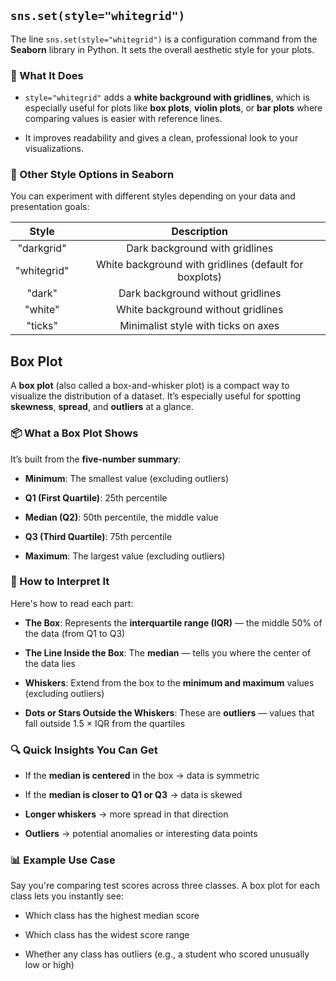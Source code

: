 ## `sns.set(style="whitegrid")`

The line `sns.set(style="whitegrid")` is a configuration command from the **Seaborn** library in Python. It sets the overall aesthetic style for your plots.

### 🎨 What It Does

-   `style="whitegrid"` adds a **white background with gridlines**, which is especially useful for plots like **box plots**, **violin plots**, or **bar plots** where comparing values is easier with reference lines.
    
-   It improves readability and gives a clean, professional look to your visualizations.
    

### 🔧 Other Style Options in Seaborn

You can experiment with different styles depending on your data and presentation goals:

|    Style    |                       Description                      |
|:-----------:|:------------------------------------------------------:|
| "darkgrid"  | Dark background with gridlines                         |
| "whitegrid" | White background with gridlines (default for boxplots) |
| "dark"      | Dark background without gridlines                      |
| "white"     | White background without gridlines                     |
| "ticks"     | Minimalist style with ticks on axes                    |


## Box Plot


A **box plot** (also called a box-and-whisker plot) is a compact way to visualize the distribution of a dataset. It’s especially useful for spotting **skewness**, **spread**, and **outliers** at a glance.

### 📦 What a Box Plot Shows

It’s built from the **five-number summary**:

-   **Minimum**: The smallest value (excluding outliers)
    
-   **Q1 (First Quartile)**: 25th percentile
    
-   **Median (Q2)**: 50th percentile, the middle value
    
-   **Q3 (Third Quartile)**: 75th percentile
    
-   **Maximum**: The largest value (excluding outliers)
    

### 🧠 How to Interpret It

Here's how to read each part:

-   **The Box**: Represents the **interquartile range (IQR)** — the middle 50% of the data (from Q1 to Q3)
    
-   **The Line Inside the Box**: The **median** — tells you where the center of the data lies
    
-   **Whiskers**: Extend from the box to the **minimum and maximum** values (excluding outliers)
    
-   **Dots or Stars Outside the Whiskers**: These are **outliers** — values that fall outside 1.5 × IQR from the quartiles
    

### 🔍 Quick Insights You Can Get

-   If the **median is centered** in the box → data is symmetric
    
-   If the **median is closer to Q1 or Q3** → data is skewed
    
-   **Longer whiskers** → more spread in that direction
    
-   **Outliers** → potential anomalies or interesting data points
    

### 📊 Example Use Case

Say you're comparing test scores across three classes. A box plot for each class lets you instantly see:

-   Which class has the highest median score
    
-   Which class has the widest score range
    
-   Whether any class has outliers (e.g., a student who scored unusually low or high)